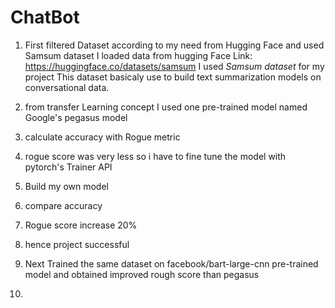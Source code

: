# ChatBot
1. First filtered Dataset according to my need from Hugging Face and used Samsum dataset
I loaded data from hugging Face
Link: https://huggingface.co/datasets/samsum
I used *Samsum dataset* for my project This dataset basicaly use to build text summarization models on conversational data. 
2. from transfer Learning concept I used one pre-trained model named Google's pegasus model
3. calculate accuracy with Rogue metric 
4. rogue score was very less so i have to fine tune the model with pytorch's Trainer API
5. Build my own model
6. compare accuracy
7. Rogue score increase 20%
8. hence project successful

9. Next Trained the same dataset on facebook/bart-large-cnn pre-trained model and obtained improved rough score than pegasus
10. 

